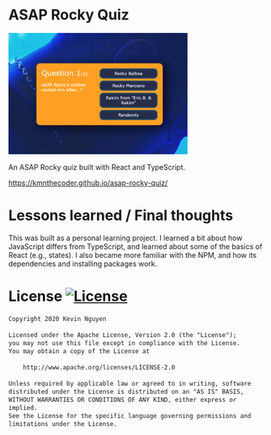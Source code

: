 # ASAP Rocky Quiz

<img src="https://github.com/kmnthecoder/asap-rocky-quiz/blob/main/demo/quiz-demo-pic.png" width="354" height="240">

An ASAP Rocky quiz built with React and TypeScript.

https://kmnthecoder.github.io/asap-rocky-quiz/

# Lessons learned / Final thoughts

This was built as a personal learning project. I learned a bit about how JavaScript differs from TypeScript, and learned about some of the basics of React (e.g., states). I also became more familiar with the NPM, and how its dependencies and installing packages work.

# License [![License](https://img.shields.io/badge/License-Apache%202.0-blue.svg)](https://opensource.org/licenses/Apache-2.0)

    Copyright 2020 Kevin Nguyen

    Licensed under the Apache License, Version 2.0 (the "License");
    you may not use this file except in compliance with the License.
    You may obtain a copy of the License at

        http://www.apache.org/licenses/LICENSE-2.0

    Unless required by applicable law or agreed to in writing, software
    distributed under the License is distributed on an "AS IS" BASIS,
    WITHOUT WARRANTIES OR CONDITIONS OF ANY KIND, either express or implied.
    See the License for the specific language governing permissions and
    limitations under the License.
 
